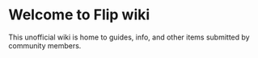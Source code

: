# Welcome to Flip wiki
This unofficial wiki is home to guides, info, and other items submitted by community members.
